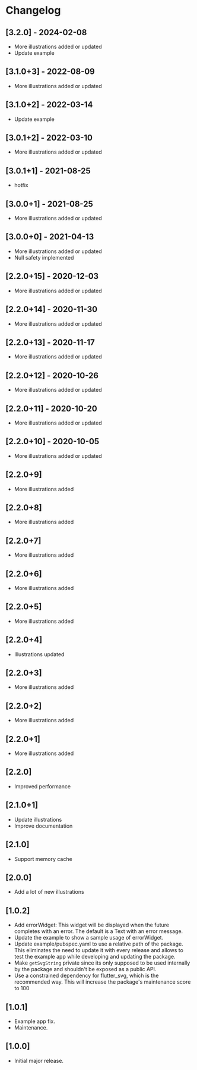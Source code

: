 # Changelog

## [3.2.0] - 2024-02-08

* More illustrations added or updated
* Update example

## [3.1.0+3] - 2022-08-09

* More illustrations added or updated

## [3.1.0+2] - 2022-03-14

* Update example

## [3.0.1+2] - 2022-03-10

* More illustrations added or updated

## [3.0.1+1] - 2021-08-25

* hotfix

## [3.0.0+1] - 2021-08-25

* More illustrations added or updated

## [3.0.0+0] - 2021-04-13

* More illustrations added or updated
* Null safety implemented

## [2.2.0+15] - 2020-12-03

* More illustrations added or updated

## [2.2.0+14] - 2020-11-30

* More illustrations added or updated

## [2.2.0+13] - 2020-11-17

* More illustrations added or updated

## [2.2.0+12] - 2020-10-26

* More illustrations added or updated

## [2.2.0+11] - 2020-10-20

* More illustrations added or updated

## [2.2.0+10] - 2020-10-05

* More illustrations added or updated

## [2.2.0+9]

* More illustrations added

## [2.2.0+8]

* More illustrations added

## [2.2.0+7]

* More illustrations added

## [2.2.0+6]

* More illustrations added

## [2.2.0+5]

* More illustrations added

## [2.2.0+4]

* Illustrations updated

## [2.2.0+3]

* More illustrations added

## [2.2.0+2]

* More illustrations added

## [2.2.0+1]

* More illustrations added

## [2.2.0]

* Improved performance

## [2.1.0+1]

* Update illustrations
* Improve documentation

## [2.1.0]

* Support memory cache

## [2.0.0]

* Add a lot of new illustrations

## [1.0.2]

* Add errorWidget: This widget will be displayed when the future completes with an error. The default is a Text with an error message.
* Update the example to show a sample usage of errorWidget.
* Update example/pubspec.yaml to use a relative path of the package. This eliminates the need to update it with every release and allows to test the example app while developing and updating the package.
* Make `getSvgString` private since its only supposed to be used internally by the package and shouldn't be exposed as a public API.
* Use a constrained dependency for flutter_svg, which is the recommended way. This will increase the package's maintenance score to 100

## [1.0.1]

* Example app fix.
* Maintenance.

## [1.0.0]

* Initial major release.
